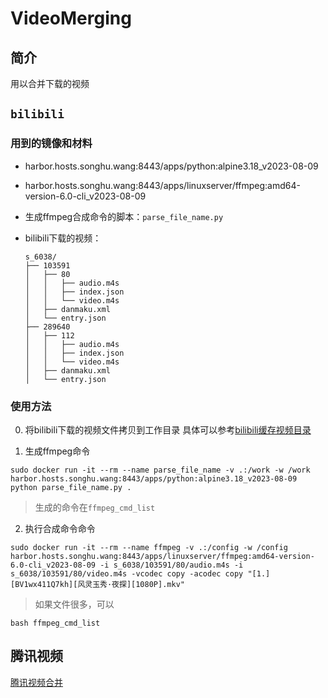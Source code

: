 # VideoMerging

## 简介

用以合并下载的视频

## `bilibili`
### 用到的镜像和材料

+ harbor.hosts.songhu.wang:8443/apps/python:alpine3.18_v2023-08-09
+ harbor.hosts.songhu.wang:8443/apps/linuxserver/ffmpeg:amd64-version-6.0-cli_v2023-08-09
+ 生成ffmpeg合成命令的脚本：`parse_file_name.py`
+ bilibili下载的视频：

    ```
    s_6038/
    ├── 103591
    │   ├── 80
    │   │   ├── audio.m4s
    │   │   ├── index.json
    │   │   └── video.m4s
    │   ├── danmaku.xml
    │   └── entry.json
    ├── 289640
    │   ├── 112
    │   │   ├── audio.m4s
    │   │   ├── index.json
    │   │   └── video.m4s
    │   ├── danmaku.xml
    │   └── entry.json
    ```

### 使用方法
0. 将bilibili下载的视频文件拷贝到工作目录
具体可以参考[bilibili缓存视频目录](https://gitea.hosts.songhu.wang/songhu.wang/Vedio-Download/src/branch/main/BiliBili%E8%A7%86%E9%A2%91)

1. 生成ffmpeg命令

```
sudo docker run -it --rm --name parse_file_name -v .:/work -w /work harbor.hosts.songhu.wang:8443/apps/python:alpine3.18_v2023-08-09 python parse_file_name.py .
```
> 生成的命令在`ffmpeg_cmd_list`

2. 执行合成命令命令

```
sudo docker run -it --rm --name ffmpeg -v .:/config -w /config harbor.hosts.songhu.wang:8443/apps/linuxserver/ffmpeg:amd64-version-6.0-cli_v2023-08-09 -i s_6038/103591/80/audio.m4s -i s_6038/103591/80/video.m4s -vcodec copy -acodec copy "[1.][BV1wx411Q7kh][风灵玉秀·夜探][1080P].mkv"
```
> 如果文件很多，可以
```
bash ffmpeg_cmd_list

```

## 腾讯视频

[腾讯视频合并](https://gitea.hosts.songhu.wang/songhu.wang/Vedio-Download/src/branch/main/%E8%85%BE%E8%AE%AF%E8%A7%86%E9%A2%91)
